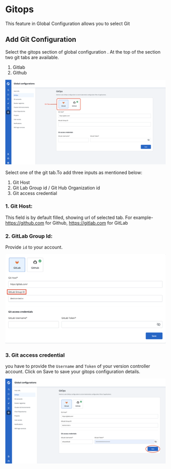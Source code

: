 # Gitops

This feature in Global Configuration allows you to select Git


## Add Git Configuration

Select the gitops section of global configuration . At the top of the section two git tabs are available.

1. Gitlab
2. Github

![](../../.gitbook/assets/gc-gitops-tab.png)

Select one of the git tab.To add three inputs as mentioned below:
1. Git Host
2. Git Lab Group id / Git Hub Organization id
3. Git access credential

### 1. Git Host: 

This field is by default filled, showing url of selected tab. For example- https://github.com for Github, https://gitlab.com for GitLab

### 2. GitLab Group Id:

Provide `id` to your account.

![](../../.gitbook/assets/gc-gitops-id.png)

### 3. Git access credential

you have to provide the `Username` and `Token` of your version controller account. Click on Save to save your gitops configuration details.

![](../../.gitbook/assets/gc-gitops-save.png)
